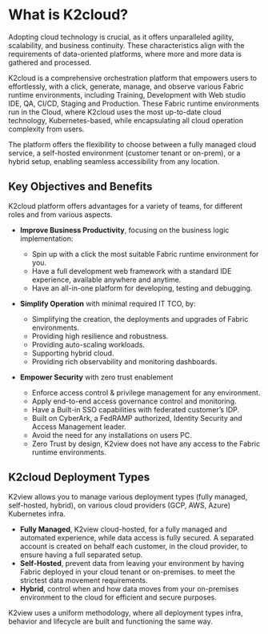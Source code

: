 # What is K2cloud?

Adopting cloud technology is crucial, as it offers unparalleled agility, scalability, and business continuity. These characteristics align with the requirements of data-oriented platforms, where more and more data is gathered and processed.

K2cloud is a comprehensive orchestration platform that empowers users to effortlessly, with a click, generate, manage, and observe various Fabric runtime environments, including Training, Development with Web studio IDE, QA, CI/CD, Staging and Production. These Fabric runtime environments run in the Cloud, where K2cloud uses the most up-to-date cloud technology, Kubernetes-based, while encapsulating all cloud operation complexity from users.

The platform offers the flexibility to choose between a fully managed cloud service, a self-hosted environment (customer tenant or on-prem), or a hybrid setup, enabling seamless accessibility from any location.

## Key Objectives and Benefits

K2cloud platform offers advantages for a variety of teams, for different roles and from various aspects.

* **Improve Business Productivity**, focusing on the business logic implementation:
  * Spin up with a click the most suitable Fabric runtime environment for you.
  * Have a full development web framework with a standard IDE experience, available anywhere and anytime.
  * Have an all-in-one platform for developing, testing and debugging.

* **Simplify Operation** with minimal required IT TCO, by:
  * Simplifying the creation, the deployments and upgrades of Fabric environments.
  * Providing high resilience and robustness.
  * Providing auto-scaling workloads.
  * Supporting hybrid cloud.
  * Providing rich observability and monitoring dashboards.

* **Empower Security** with zero trust enablement
  * Enforce access control & privilege management for any environment.
  * Apply end-to-end access governance control and monitoring.
  * Have a Built-in SSO capabilities with federated customer’s IDP.
  * Built on CyberArk, a FedRAMP authorized, Identity Security and Access Management leader.
  * Avoid the need for any installations on users PC.
  * Zero Trust by design, K2view does not have any access to the Fabric runtime environments.



## K2cloud Deployment Types

K2view allows you to manage various deployment types (fully managed, self-hosted, hybrid), on various cloud providers (GCP, AWS, Azure) Kubernetes infra.

* **Fully Managed**, K2view cloud-hosted, for a fully managed and automated experience, while data access is fully secured. A separated account is created on behalf each customer, in the cloud provider, to ensure having a full separated setup. 
* **Self-Hosted**, prevent data from leaving your environment by having Fabric deployed in your cloud tenant or on-premises. to meet the strictest data movement requirements.
* **Hybrid**, control when and how data moves from your on-premises environment to the cloud for efficient and secure purposes.

K2view uses a uniform methodology, where all deployment types infra, behavior and lifecycle are built and functioning the same way.


